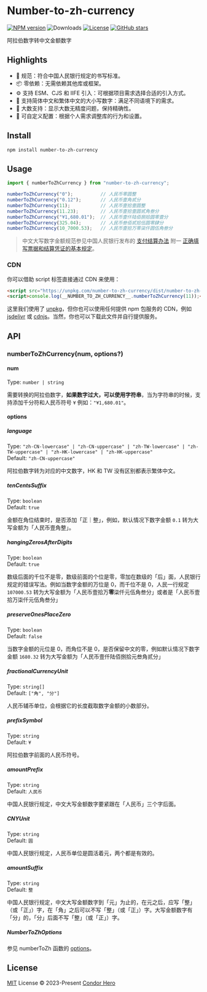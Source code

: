 # Number-to-zh-currency

[![NPM version](https://img.shields.io/npm/v/number-to-zh-currency)](https://www.npmjs.com/package/number-to-zh-currency)
![Downloads](https://img.shields.io/npm/dw/number-to-zh-currency)
[![License](https://img.shields.io/npm/l/number-to-zh-currency)](https://github.com/condorheroblog/number-zh/blob/main/LICENSE)
[![GitHub stars](https://img.shields.io/github/stars/condorheroblog/number-zh)](https://github.com/condorheroblog/number-zh/blob/main/packages/number-to-zh-currency)

阿拉伯数字转中文金额数字

## Highlights

- 🏦 规范：符合中国人民银行规定的书写标准。
- 📦 零依赖：无需依赖其他库或框架。
- ⚙️  支持 ESM、CJS 和 IIFE 引入：可根据项目需求选择合适的引入方式。
- 📝 支持简体中文和繁体中文的大小写数字：满足不同语境下的需求。
- 🔢 大数支持：显示大数无精度问题，保持精确性。
- 🔧 可自定义配置：根据个人需求调整库的行为和设置。

## Install

```bash
npm install number-to-zh-currency
```

## Usage

```ts
import { numberToZhCurrency } from "number-to-zh-currency";

numberToZhCurrency("0");          // 人民币零圆整
numberToZhCurrency("0.12");       // 人民币壹角贰分
numberToZhCurrency(11);           // 人民币壹拾壹圆整
numberToZhCurrency(11.23);        // 人民币壹拾壹圆贰角叁分
numberToZhCurrency("¥1,680.01");  // 人民币壹仟陆佰捌拾圆零壹分
numberToZhCurrency(325.04);       // 人民币叁佰贰拾伍圆零肆分
numberToZhCurrency(10_7000.53);   // 人民币壹拾万零柒仟圆伍角叁分
```

> 中文大写数字金额规范参见中国人民银行发布的 [支付结算办法](http://www.pbc.gov.cn/zhifujiesuansi/128525/128527/2829008/index.html) 附一 [正确填写票据和结算凭证的基本规定](http://chongqing.pbc.gov.cn/chongqing/107674/2927554/2773593/index.html)。

### CDN

你可以借助 script 标签直接通过 CDN 来使用：

```html
<script src="https://unpkg.com/number-to-zh-currency/dist/number-to-zh-currency.global.js"></script>
<script>console.log(__NUMBER_TO_ZH_CURRENCY__.numberToZhCurrency(11));</script>
```

这里我们使用了 [unpkg](https://unpkg.com/)，但你也可以使用任何提供 npm 包服务的 CDN，例如 [jsdelivr](https://www.jsdelivr.com/) 或 [cdnjs](https://cdnjs.com/)。当然，你也可以下载此文件并自行提供服务。

## API

### numberToZhCurrency(num, options?)

#### num

Type: `number | string`

需要转换的阿拉伯数字，**如果数字过大，可以使用字符串**，当为字符串的时候，支持添加千分符和人民币符号 `¥` 例如：`"¥1,680.01"`。

#### options

##### language

Type: `"zh-CN-lowercase" | "zh-CN-uppercase" | "zh-TW-lowercase" | "zh-TW-uppercase" | "zh-HK-lowercase" | "zh-HK-uppercase"`\
Default: `"zh-CN-uppercase"`

阿拉伯数字转为对应的中文数字，HK 和 TW 没有区别都表示繁体中文。

##### tenCentsSuffix

Type: `boolean`\
Default: `true`

金额在角位结束时，是否添加「正｜整」，例如，默认情况下数字金额 `0.1` 转为大写金额为「人民币壹角整」。

##### hangingZerosAfterDigits

Type: `boolean`\
Default: `true`

数级后面的千位不是零，数级前面的个位是零，零加在数级的「后」面，人民银行规定的错误写法。例如当数字金额的万位是 0，而千位不是 0，人民一行规定 `107000.53` 转为大写金额为「人民币壹拾万**零**柒仟元伍角叁分」或者是「人民币壹拾万柒仟元伍角叁分」

##### preserveOnesPlaceZero

Type: `boolean`\
Default: `false`

当数字金额的元位是 0，而角位不是 0，是否保留中文的零，例如默认情况下数字金额 `1680.32` 转为大写金额为「人民币壹仟陆佰捌拾元叁角贰分」

##### fractionalCurrencyUnit

Type: `string[]`\
Default: `["角", "分"]`

人民币辅币单位，会根据它的长度截取数字金额的小数部分。

##### prefixSymbol

Type: `string`\
Default: `¥`

阿拉伯数字前面的人民币符号。

##### amountPrefix

Type: `string`\
Default: `人民币`

中国人民银行规定，中文大写金额数字要紧跟在「人民币」三个字后面。

##### CNYUnit

Type: `string`\
Default: `圆`

中国人民银行规定，人民币单位是圆活着元，两个都是有效的。

##### amountSuffix

Type: `string`\
Default: `整`

中国人民银行规定，中文大写金额数字到「元」为止的，在元之后，应写「整」（或「正」）字，在「角」之后可以不写「整」（或「正」）字。大写金额数字有「分」的，「分」后面不写「整」（或「正」）字。

##### NumberToZhOptions

参见 numberToZh 函数的 [options](https://github.com/condorheroblog/number-zh/blob/main/packages/number-to-zh/README.md#options)。

## License

[MIT](https://github.com/condorheroblog/number-zh/blob/main/LICENSE) License © 2023-Present [Condor Hero](https://github.com/condorheroblog)
